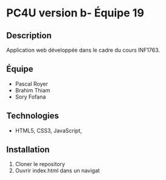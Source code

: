 # PC4U version b- Équipe 19
## Description
Application web développée dans le cadre du cours INF1763.
## Équipe
- Pascal Royer 
- Brahim Thiam
- Sory Fofana


## Technologies
- HTML5, CSS3, JavaScript, 
## Installation
1. Cloner le repository
2. Ouvrir index.html dans un navigat
